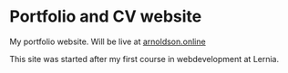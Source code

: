 # Portfolio and CV website
My portfolio website. Will be live at [arnoldson.online](https://arnoldson.online)

This site was started after my first course in webdevelopment at Lernia.
